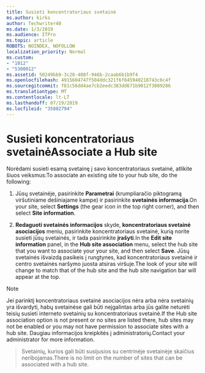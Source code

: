 ```yaml
---
title: Susieti koncentratoriaus svetainė
ms.author: kirks
author: Techwriter40
ms.date: 1/3/2019
ms.audience: ITPro
ms.topic: article
ROBOTS: NOINDEX, NOFOLLOW
localization_priority: Normal
ms.custom:
- "1012"
- "5300012"
ms.assetid: 50249bb9-3c28-408f-946b-2caab6b1b9f4
ms.openlocfilehash: 4915604747f504ddc321f6f845940218743c6c4f
ms.sourcegitcommit: f81c56dd4ae7cb2eedc383dd671b9012f3089286
ms.translationtype: MT
ms.contentlocale: lt-LT
ms.lasthandoff: 07/19/2019
ms.locfileid: "35802794"
---
```

# <a name="associate-a-hub-site"></a><span data-ttu-id="167d5-102">Susieti koncentratoriaus svetainė</span><span class="sxs-lookup"><span data-stu-id="167d5-102">Associate a Hub site</span></span>

<span data-ttu-id="167d5-103">Norėdami susieti esamą svetainę į savo koncentratoriaus svetainė, atlikite šiuos veiksmus:</span><span class="sxs-lookup"><span data-stu-id="167d5-103">To associate an existing site to your hub site, do the following:</span></span>
  
1. <span data-ttu-id="167d5-104">Jūsų svetainėje, pasirinkite **Parametrai** (krumpliaračio piktogramą viršutiniame dešiniajame kampe) ir pasirinkite **svetainės informacija**.</span><span class="sxs-lookup"><span data-stu-id="167d5-104">On your site, select **Settings** (the gear icon in the top right corner), and then select **Site information**.</span></span>

2. <span data-ttu-id="167d5-105">**Redaguoti svetainės informacijos** skyde, **koncentratoriaus svetainė asociacijos** meniu, pasirinkite koncentratoriaus svetainė, kurią norite susieti jūsų svetainės, ir tada pasirinkite **įrašyti**.</span><span class="sxs-lookup"><span data-stu-id="167d5-105">In the **Edit site information** panel, in the **Hub site association** menu, select the hub site that you want to associate your your site, and then select **Save**.</span></span> <span data-ttu-id="167d5-106">Jūsų svetainės išvaizdą pasikeis į rungtynes, kad koncentratoriaus svetainė ir centro svetainės naršymo juosta atsiras viršuje.</span><span class="sxs-lookup"><span data-stu-id="167d5-106">The look of your site will change to match that of the hub site and the hub site navigation bar will appear at the top.</span></span>

 > [!Note]
><span data-ttu-id="167d5-107">Jei parinktį koncentratoriaus svetainė asociacijos nėra arba nėra svetainių yra išvardyti, habų svetainėse gali būti neįgalintas arba jūs galite neturėti teisių susieti interneto svetainių su koncentratoriaus svetainė.</span><span class="sxs-lookup"><span data-stu-id="167d5-107">If the Hub site association option is not present or no sites are listed there, hub sites may not be enabled or you may not have permission to associate sites with a hub site.</span></span> <span data-ttu-id="167d5-108">Daugiau informacijos kreipkitės į administratorių.</span><span class="sxs-lookup"><span data-stu-id="167d5-108">Contact your administrator for more information.</span></span>

><span data-ttu-id="167d5-109">Svetainių, kurios gali būti susijusios su centrinėje svetainėje skaičius neribojamas.</span><span class="sxs-lookup"><span data-stu-id="167d5-109">There is no limit on the number of sites that can be associated with a hub site.</span></span>
  